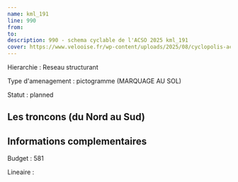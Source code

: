 ```yaml
---
name: kml_191 
line: 990
from: 
to:  
description: 990 - schema cyclable de l'ACSO 2025 kml_191 
cover: https://www.velooise.fr/wp-content/uploads/2025/08/cyclopolis-acso-990.jpg
---
```

Hierarchie : Reseau structurant

Type d'amenagement : pictogramme (MARQUAGE AU SOL)

Statut : planned

## Les troncons (du Nord au Sud)

## Informations complementaires

Budget  : 581 

Lineaire :

